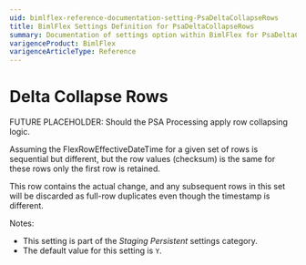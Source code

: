 ```yaml
---
uid: bimlflex-reference-documentation-setting-PsaDeltaCollapseRows
title: BimlFlex Settings Definition for PsaDeltaCollapseRows
summary: Documentation of settings option within BimlFlex for PsaDeltaCollapseRows
varigenceProduct: BimlFlex
varigenceArticleType: Reference
---
```


# Delta Collapse Rows

FUTURE PLACEHOLDER: Should the PSA Processing apply row collapsing logic.

Assuming the FlexRowEffectiveDateTime for a given set of rows is sequential but different, but the row values (checksum) is the same for these rows only the first row is retained.

This row contains the actual change, and any subsequent rows in this set will be discarded as full-row duplicates even though the timestamp is different.

Notes:

* This setting is part of the *Staging Persistent* settings category.
* The default value for this setting is `Y`.